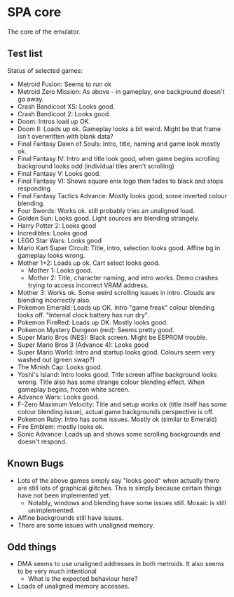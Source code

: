 # SPA core
The core of the emulator.

## Test list
Status of selected games:
- Metroid Fusion: Seems to run ok
- Metroid Zero Mission: As above - in gameplay, one background doesn't go away.
- Crash Bandicoot XS: Looks good.
- Crash Bandicoot 2: Looks good.
- Doom: Intros load up OK.
- Doom II: Loads up ok. Gameplay looks a bit weird. Might be that frame isn't overwritten with blank data?
- Final Fantasy Dawn of Souls: Intro, title, naming and game look mostly ok.
- Final Fantasy IV: Intro and title look good, when game begins scrolling background looks odd (individual tiles aren't scrolling)
- Final Fantasy V: Looks good.
- Final Fantasy VI: Shows square enix logo then fades to black and stops responding
- Final Fantasy Tactics Advance: Mostly looks good, some inverted colour blending.
- Four Swords: Works ok. still probably tries an unaligned load.
- Golden Sun: Looks good. Light sources are blending strangely.
- Harry Potter 2: Looks good
- Incredibles: Looks good
- LEGO Star Wars: Looks good
- Mario Kart Super Circuit: Title, intro, selection looks good. Affine bg in gameplay looks wrong.
- Mother 1+2: Loads up ok. Cart select looks good.
    - Mother 1: Looks good.
    - Mother 2: Title, character naming, and intro works. Demo crashes trying to access incorrect VRAM address.
- Mother 3: Works ok. Some weird scrolling issues in intro. Clouds are blending incorrectly also.
- Pokemon Emerald: Loads up OK. Intro "game freak" colour blending looks off. "Internal clock battery has run dry".
- Pokemon FireRed: Loads up OK. Mostly looks good.
- Pokemon Mystery Dungeon (red): Seems pretty good.
- Super Mario Bros (NES): Black screen. Might be EEPROM trouble.
- Super Mario Bros 3 (Advance 4): Looks good
- Super Mario World: Intro and startup looks good. Colours seem very washed out (green swap?)
- The Minish Cap: Looks good.
- Yoshi's Island: Intro looks good. Title screen affine background looks wrong. Title also has some strange colour blending effect. When gameplay begins, frozen white screen.
- Advance Wars: Looks good.
- F-Zero Maximum Velocity: Title and setup works ok (title itself has some colour blending issue), actual game backgrounds perspective is off.
- Pokemon Ruby: Intro has some issues. Mostly ok (similar to Emerald)
- Fire Emblem: mostly looks ok.
- Sonic Advance: Loads up and shows some scrolling backgrounds and doesn't respond.

## Known Bugs
- Lots of the above games simply say "looks good" when actually there are still lots of graphical glitches. This is simply because certain things have not been implemented yet.
    - Notably, windows and blending have some issues still. Mosaic is still unimplemented.
- Affine backgrounds still have issues.
- There are some issues with unaligned memory.

## Odd things
- DMA seems to use unaligned addresses in both metroids. It also seems to be very much intentional
    - What is the expected behaviour here?
- Loads of unaligned memory accesses.